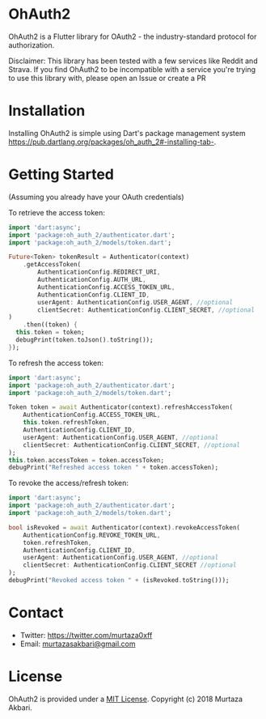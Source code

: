# OhAuth2

OhAuth2 is a Flutter library for OAuth2 - the industry-standard protocol for authorization.

Disclaimer: This library has been tested with a few services like Reddit and Strava. If you find OhAuth2 to be incompatible with a service you're trying to use this library with, please open an Issue or create a PR

# Installation
Installing OhAuth2 is simple using Dart's package management system https://pub.dartlang.org/packages/oh_auth_2#-installing-tab-.

# Getting Started

(Assuming you already have your OAuth credentials)

To retrieve the access token:

```dart
import 'dart:async';
import 'package:oh_auth_2/authenticator.dart';
import 'package:oh_auth_2/models/token.dart';

Future<Token> tokenResult = Authenticator(context)
    .getAccessToken(
        AuthenticationConfig.REDIRECT_URI,
        AuthenticationConfig.AUTH_URL,
        AuthenticationConfig.ACCESS_TOKEN_URL,
        AuthenticationConfig.CLIENT_ID,
        userAgent: AuthenticationConfig.USER_AGENT, //optional
        clientSecret: AuthenticationConfig.CLIENT_SECRET, //optional
)
    .then((token) {
  this.token = token;
  debugPrint(token.toJson().toString());
});
```
To refresh the access token:

```dart
import 'dart:async';
import 'package:oh_auth_2/authenticator.dart';
import 'package:oh_auth_2/models/token.dart';

Token token = await Authenticator(context).refreshAccessToken(
    AuthenticationConfig.ACCESS_TOKEN_URL,
    this.token.refreshToken,
    AuthenticationConfig.CLIENT_ID,
    userAgent: AuthenticationConfig.USER_AGENT, //optional
    clientSecret: AuthenticationConfig.CLIENT_SECRET, //optional
);
this.token.accessToken = token.accessToken;
debugPrint("Refreshed access token " + token.accessToken);
```
To revoke the access/refresh token:

```dart
import 'dart:async';
import 'package:oh_auth_2/authenticator.dart';
import 'package:oh_auth_2/models/token.dart';

bool isRevoked = await Authenticator(context).revokeAccessToken(
    AuthenticationConfig.REVOKE_TOKEN_URL,
    token.refreshToken,
    AuthenticationConfig.CLIENT_ID,
    userAgent: AuthenticationConfig.USER_AGENT, //optional
    clientSecret: AuthenticationConfig.CLIENT_SECRET //optional
);
debugPrint("Revoked access token " + (isRevoked.toString()));
```

# Contact

  * Twitter: https://twitter.com/murtaza0xff
  * Email: murtazasakbari@gmail.com
  
# License

OhAuth2 is provided under a [MIT License](https://github.com/Murtaza0xFF/OhAuth2/blob/master/LICENSE). Copyright (c) 2018 Murtaza Akbari.
